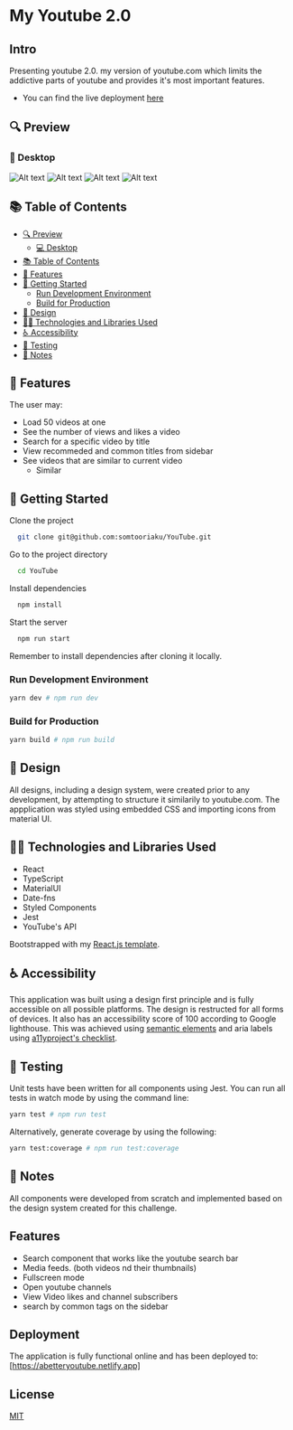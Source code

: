 # My Youtube 2.0


## Intro
Presenting youtube 2.0. my version of youtube.com which limits the addictive parts of youtube and provides it's most important features.
- You can find the live deployment [here](https://abetteryoutube.netlify.app)

## 🔍 Preview
### 📱 Desktop

![Alt text](assets/SS1.png?raw=true "Homepage")
![Alt text](assets/SS2.png?raw=true "Example of the search function")
![Alt text](assets/SS3.png?raw=true "A channel's feed")
![Alt text](assets/SS1.png?raw=true "A video Feed")

## 📚 Table of Contents

- [🔍 Preview](#-preview)
  - [💻 Desktop](#-desktop)
- [📚 Table of Contents](#-table-of-contents)
- [🚀 Features](#-features)
- [🔧 Getting Started](#-getting-started)
  - [Run Development Environment](#run-development-environment)
  - [Build for Production](#build-for-production)
- [🎨 Design](#-design)
- [👩‍💻 Technologies and Libraries Used](#-technologies-and-libraries-used)
- [♿ Accessibility](#-accessibility)
- [🧪 Testing](#-testing)
- [📝 Notes](#-notes)



## 🚀 Features

The user may:

- Load 50 videos at one
- See the number of views and likes a video
- Search for a specific video by title
- View recommeded and common titles from sidebar
- See videos that are similar to current video
  - Similar

## 🔧 Getting Started
Clone the project

```bash
  git clone git@github.com:somtooriaku/YouTube.git
```

Go to the project directory

```bash
  cd YouTube
```

Install dependencies

```bash
  npm install
```

Start the server

```bash
  npm run start
```

Remember to install dependencies after cloning it locally.

### Run Development Environment

```bash
yarn dev # npm run dev
```

### Build for Production

```bash
yarn build # npm run build
```

## 🎨 Design

All designs, including a design system, were created prior to any development, by attempting to structure it similarily to youtube.com. The appplication was styled using embedded CSS and importing icons from material UI.

## 👩‍💻 Technologies and Libraries Used

- React
- TypeScript
- MaterialUI
- Date-fns
- Styled Components
- Jest
- YouTube's API

Bootstrapped with my [React.js template](https://github.com/facebook/create-react-app).

## ♿ Accessibility

This application was built using a design first principle and is fully accessible on all possible platforms. The design is restructed for all forms of devices. It also has an accessibility score of 100 according to Google lighthouse. This was achieved using [semantic elements](https://developer.mozilla.org/en-US/docs/Glossary/Semantics) and aria labels using [a11yproject's checklist](https://www.a11yproject.com/checklist/).

## 🧪 Testing

Unit tests have been written for all components using Jest. You can run all tests in watch mode by using the command line:

```bash
yarn test # npm run test
```

Alternatively, generate coverage by using the following:

```bash
yarn test:coverage # npm run test:coverage
```

## 📝 Notes

All components were developed from scratch and implemented based on the design system created for this challenge.


 
## Features

- Search component that works like the youtube search bar
- Media feeds. (both videos nd their thumbnails)
- Fullscreen mode
- Open youtube channels
- View Video likes and channel subscribers
- search by common tags on the sidebar


## Deployment

The application is fully functional online and has been deployed to: [https://abetteryoutube.netlify.app]



## License

[MIT](https://choosealicense.com/licenses/mit/)

